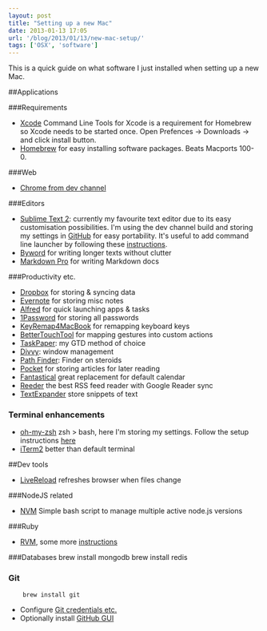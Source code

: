 ```yaml
---
layout: post
title: "Setting up a new Mac"
date: 2013-01-13 17:05
url: '/blog/2013/01/13/new-mac-setup/'
tags: ['OSX', 'software']
---
```

This is a quick guide on what software I just installed when setting up a new Mac.

##Applications

###Requirements
* [Xcode](http://itunes.apple.com/us/app/xcode/id497799835?mt=12) Command Line Tools for Xcode is a requirement for Homebrew so Xcode needs to be started once. Open Prefences -> Downloads -> and click install button.
* [Homebrew](http://mxcl.github.com/homebrew/) for easy installing software packages. Beats Macports 100-0.

###Web
* [Chrome from dev channel](http://www.chromium.org/getting-involved/dev-channel)

###Editors
* [Sublime Text 2](http://www.sublimetext.com/dev): currently my favourite text editor due to its easy customisation possibilities. I'm using the dev channel build and storing my settings in [GitHub](https://github.com/mikkolehtinen/st2-settings) for easy portability. It's useful to add command line launcher by following these [instructions](https://gist.github.com/1195304).
* [Byword](http://bywordapp.com/) for writing longer texts without clutter
* [Markdown Pro](http://www.markdownpro.com) for writing Markdown docs

###Productivity etc.
* [Dropbox](http://www.dropbox.com/) for storing & syncing data
* [Evernote](http://evernote.com/) for storing misc notes
* [Alfred](http://www.alfredapp.com/) for quick launching apps & tasks
* [1Password](https://agilebits.com/downloads/1Password/Mac) for storing all passwords
* [KeyRemap4MacBook](http://pqrs.org/macosx/keyremap4macbook/) for remapping keyboard keys
* [BetterTouchTool](http://blog.boastr.net/) for mapping gestures into custom actions
* [TaskPaper](http://www.hogbaysoftware.com/products/taskpaper): my GTD method of choice
* [Divvy](http://mizage.com/divvy/): window management
* [Path Finder](http://cocoatech.com/pathfinder/): Finder on steroids
* [Pocket](http://getpocket.com/) for storing articles for later reading
* [Fantastical](http://flexibits.com/fantastical) great replacement for default calendar
* [Reeder](http://reederapp.com/) the best RSS feed reader with Google Reader sync
* [TextExpander](http://smilesoftware.com/TextExpander/index.html) store snippets of text

### Terminal enhancements   
* [oh-my-zsh](https://github.com/mikkolehtinen/oh-my-zsh) zsh > bash, here I'm storing my settings. Follow the setup instructions [here](https://github.com/robbyrussell/oh-my-zsh)
* [iTerm2](http://code.google.com/p/iterm2/downloads/list) better than default terminal

##Dev tools
* [LiveReload](http://livereload.com/) refreshes browser when files change

###NodeJS related
* [NVM](https://github.com/creationix/nvm) Simple bash script to manage multiple active node.js versions

###Ruby
* [RVM](https://rvm.io/rvm/install/), some more [instructions](http://www.moncefbelyamani.com/how-to-install-xcode-homebrew-git-rvm-ruby-on-mac/)

###Databases
		brew install mongodb
		brew install redis

### Git
	 
	 	brew install git
	 	
* Configure [Git credentials etc.](https://help.github.com/articles/set-up-git)
* Optionally install [GitHub GUI](http://mac.github.com/)

